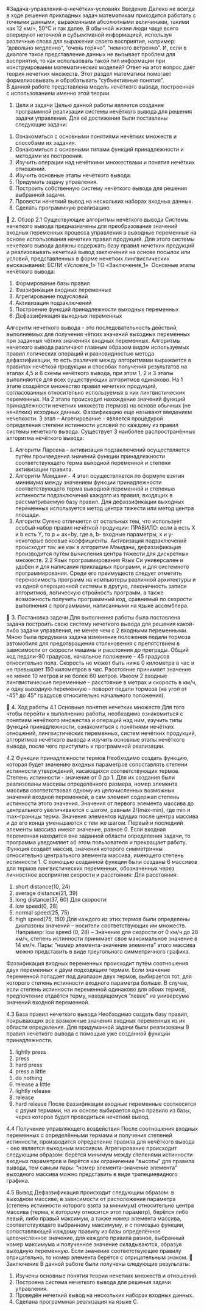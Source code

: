 #Задача-управления-в-нечётких-условиях
Введение
Далеко не всегда в ходе решения прикладных задач математикам приходится работать с точными данными, выраженными абсолютными величинами, такими как 12 км/ч, 50°C и так далее. В обычной жизни  люди чаще всего оперируют неточной и субъективной информацией, используя различные слова для выражения своего восприятия, например:  “довольно медленно”, “очень горячо”, “немного ветренно”. И, если в диалоге такое представление данных не вызывает проблем для восприятия, то как использовать такой тип информации при конструировании математических моделей? Ответ на этот вопрос даёт теория нечетких множеств. Этот раздел математики помогает формализовывать и обрабатывать “субъективные понятия”.        
В данной работе представлена модель нечёткого вывода, построенная с использованием именно этой теории.



1. Цели и задачи
Целью данной работы является создание программной реализации системы нечёткого вывода для решения задачи управления. Для её достижения были поставлены следующие задачи:
1) Ознакомиться с основными понятиями нечётких множеств и способами их задания.
2) Ознакомиться с основными типами функций принадлежности и методами их построения.
3) Изучить операции над нечёткими множествами и понятия нечётких отношений.
4) Изучить основные этапы нечёткого вывода.
5) Придумать задачу управления. 
6) Построить собственную систему нечёткого вывода для решения выбранной задачи.
7) Провести нечеткий вывод на нескольких наборах входных данных.
8) Сделать программную реализацию.



2. Обзор
2.1 Существующие алгоритмы нечёткого вывода
Системы нечеткого вывода предназначены для преобразования значений входных переменных процесса управления в выходные переменные на основе использования нечетких правил продукций. Для этого системы нечеткого вывода должны содержать базу правил нечетких продукций и реализовывать нечеткий вывод заключений на основе посылок или условий, представленных в форме нечетких лингвистических высказываний: ЕСЛИ «Условие_1» ТО «Заключение_1» 
Основные этапы нечёткого вывода:
1) Формирование базы правил
2) Фаззификация входных переменных 
3) Агрегирование подусловий
4) Активизация подзаключений
5) Построение функций принадлежности выходных переменных
6) Дефаззификация выходных переменных

Алгоритм нечеткого вывода - это последовательность действий, выполняемых для получения чётких значений выходных переменных при заданных чётких значениях входных переменных. Алгоритмы нечеткого вывода различают главным образом видом используемых правил логических операций и разновидностью метода дефаззификации, то есть различия между алгоритмами выражается в правилах нечёткой продукции и способах получения результатов на этапах 4,5 и 6 схемы нечёткого вывода, при этом 1, 2 и 3 этапы выполняются для всех существующих алгоритмов одинаково.
На 1 этапе создаётся множество правил нечетких продукций, согласованных относительно используемых в них лингвистических переменных.
На 2 этапе происходит нахождение значений функций принадлежности нечетких множеств (термов) на основе обычных (не нечётких) исходных данных. Фаззификацию еще называют введением нечеткости.
3 этап – Агрегирование - является процедурой определения степени истинности условий по каждому из правил системы нечеткого вывода.
Существует 3 наиболее распространённых алгоритма нечёткого вывода:
1) Алгоритм Ларсена - активизация подзаключений осуществляется путём произведения значений функции принадлежности соответствующего терма выходной переменной и степени активизации правила.
2) Алгоритм Мамдани - 4 этап осуществляется по формуле взятия минимума между значением функции принадлежности соответствующего терма выходной переменной и степенью истинности подзаключений каждого из правил, входящих в рассматриваемую базу правил. Для дефаззификации выходных переменных используется метод центра тяжести или метод центра площади.
3) Алгоритм Сугено отличается от остальных тем, что использует особый набор правил нечёткой продукции:
ПРАВИЛО: если a есть X и b есть Y, то p = ax+by, где a, b- входные параметры,  x и y-некоторые весовые коэффициенты.
Активизация подзаключений происходит так же как в алгоритме Мамдани, дефаззификация производится путём вычисления центра тяжести для дискретных множеств.
2.2 Язык программирования
Язык Си универсален и удобен и для написания прикладных программ, и для системного программирования. Среди его преимуществ следует отметить переносимость программ на компьютеры различной архитектуры и из одной операционной системы в другую, лаконичность записи алгоритмов, логическую стройность программ, а также возможность получить программный код, сравнимый по скорости выполнения с программами, написанными на языке ассемблера.



3. Постановка задачи
Для выполнения работы была поставлена задача построить свою систему нечеткого вывода для решения какой-либо задачи управления, не менее чем с 2 входными переменными.
Мною была придумана задача изменения положения педали тормоза автомобиля для предотвращения столкновения с препятствием в зависимости от скорости машины и расстояния до преграды. Общий ход педали-90 градусов, начальное положение - 45 градусов относительно пола. Скорость не может быть ниже 0 километра в час и не превышает 150 километров в час. Расстояние принимает значение не менее 10 метров и не более 60 метров. Имеем 2 входные лингвистические переменные - расстояние в метрах и скорость в км/ч, и одну выходную переменную - поворот педали тормоза (на угол от -45° до 45° градусов относительно начального положения).



4. Ход работы
4.1 Основные понятия нечетких множеств
Для того чтобы перейти к выполнению работы, необходимо ознакомиться с понятием нечёткого множества и операций над ним, изучить типы функций принадлежности, ознакомиться с понятиями нечётких отношений, лингвистических переменных, систем нечётких продукций, алгоритмов нечёткого вывода и изучить основные этапы нечёткого вывода, после чего приступить к программной реализации.

4.2 Функции принадлежности термов
Необходимо создать функцию, которая будет значению входных параметров сопоставлять степени истинности утверждений, касающихся соответствующих термов. Степень истинности - значение от 0 до 1. Для их создания были реализованы массивы определённого размера, номер элемента массива соответствовал одному из целочисленных возможных значений входной переменной, а сам элемент содержал степень истинности этого значения. Значения от первого элемента массива до центрального увеличиваются с шагом, равным 2/(max-min), где min и max-границы терма. Значения элементов идущих после центра массива и до его конца уменьшаются с тем же шагом. Первый и последний элементы массива имеют значение, равное 0. Если входная переменная находится вне заданной области определения задачи, то программа уведомляет об этом пользователя и прекращает работу.
Функция создаёт массив, значения которого симметричны относительно центрального элемента массива, имеющего степень истинности 1.               С помощью созданной функции были созданы 6 массивов для термов лингвистических переменных, обозначенных через личностное восприятие скорости и расстояния: 
Для расстояния:
1) short distance(10, 24)
2) average distance(21, 39)
3) long distance(37, 60)
Для скорости: 
1) low speed(0, 28)
2) normal speed(25, 75)
3) high speed(75, 150)
Для каждого из этих термов были определены диапазоны значений – носители соответствующих им множеств. Например: low speed (0, 28) – Значение для скорости от 0 км/ч до 28 км/ч, степень истинности принимает свое максимальное значение в 14 км/ч. Пары: ”номер элемента-значение элемента” этого массива можно представить в виде треугольного симметричного графика.

Фаззификация входных переменных происходит путём соотношения двух переменных к двум подходящим термам. Если значение переменной попадает под диапазон двух термов, выбирается тот, для которого степень истинности входного параметра больше. В случае, если степень истинности переменной одинаково для обоих термов, предпочтение отдаётся терму, находящемуся “левее” на универсуме значений входной переменной.

4.3 База правил нечеткого вывода
Необходимо создать базу правил, покрывающих все возможные значения входных переменных из их области определения. Для придуманной задачи были реализованы 9 правил нечёткого вывода с помощью уже созданной функции принадлежности. 
1) lightly press
2) press
3) hard press
4) press a little
5) do nothing
6) release a little
7) lightly release
8) release
9) hard release
После фаззификации входные переменные соотносятся с двумя термами, на их основе выбирается одно правило из базы, через которое будет проводиться нечёткий вывод.
 
4.4 Получение управляющего воздействия
После соотношения входных переменных с определёнными термами и  получения степеней истинности, производится определение правила для нечёткого вывода - оно является выходным массивом. Агрегирование происходит следующим образом: берётся минимум между степенями истинности входных параметров и берётся как ограничение “высоты” для правила вывода, тем самым пары: ”номер элемента-значение элемента” выходного массива можно представить в виде трапециевидного графика.
 

4.5 Вывод
Дефаззификация происходит следующим образом: в выходном массиве, в зависимости от расположения параметра (степень истинности которого взята за минимум) относительно центра массива (терма, к которому относится этот параметр), берётся либо левый, либо правый  максимум, а также номер элемента массива, соответствующего выбранному максимуму, и с помощью функции, сопоставляющей каждому правилу из базы определённое целочисленное значение, для каждого правила разное, выбранный номер максимума и полученное значение складываются, образуя выходную переменную. Если значение соответствующее правилу отрицательно, то номер элемента берётся с отрицательным знаком.

Заключение
В данной работе были получены следующие результаты:
1) Изучены основные понятия теории нечетких множеств и отношений.
2) Построена система нечеткого вывода для решения задачи управления.
3) Проведён нечеткий вывод на нескольких наборах входных данных.
4) Сделана программная реализация на языке С.

